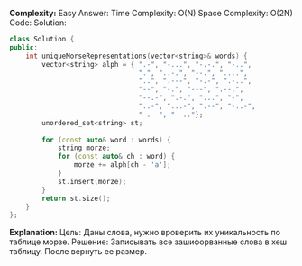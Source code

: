 **Complexity:** Easy
Answer:
	Time Complexity: O(N)
	Space Complexity: O(2N)
Code:
Solution:
```cpp
class Solution {
public:
	int uniqueMorseRepresentations(vector<string>& words) {
		vector<string> alph = { ".-", "-...", "-.-.", "-..",
								".", "..-.", "--.", "....",
								"..", ".---", "-.-", ".-..",
								"--", "-.", "---", ".--.",
								"--.-", ".-.", "...", "-",
								"..-", "...-", ".--", "-..-",
								"-.--", "--.."};
		unordered_set<string> st;
		  
		for (const auto& word : words) {
			string morze;
			for (const auto& ch : word) {
				morze += alph[ch - 'a'];
			}
			st.insert(morze);
		}
		return st.size();
	}
};
```
**Explanation:**
	Цель: Даны слова, нужно вроверить их уникальность по таблице морзе.
	Pешение: Записывать все зашифорванные слова в хеш таблицу. После вернуть ее размер.
